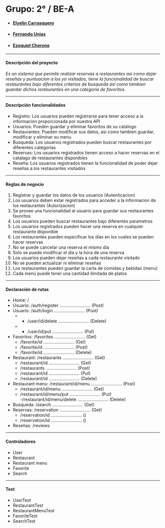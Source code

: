 # Grupo:   2°  /   BE-A

* ####  [Elyelin Carrasquero](https://github.com/elyelin)
* ####  [Fernando Unias](https://github.com/fernandounias)
* ####  [Ezequiel Cherone](https://github.com/echero)
 
---

#### Descripción del proyecto
 *Es un sistema que permite realizar reservas a restaurantes asi como dejar reseñas y puntuacion a los ya visitados, tiene la funcionalidad de buscar restaurantes bajo diferentes criterios de busqueda asi como tambien guardar dichos restaurantes en una categoria de favoritos.*
 
---

#### Descripción funcionalidades
- Registro: Los usuarios pueden registrarse para tener acceso a la informacion proporcionada por nuestra API
- Usuarios: Pueden guardar y eliminar favoritos de su catálogo
- Restaurantes: Pueden modificar sus datos, asi como tambien guardar, modificar y eliminar su menu
- Busqueda: Los usuarios registrados pueden buscar restaurantes por diferentes categorias
- Reservas: Los usuarios registrados tienen acceso a hacer reservas en el catalago de restaurantes disponibles
- Reseña: Los usuarios registrados tienen la funcionalidad de poder dejar reseñas a los restaurantes visitados

---

#### Reglas de negocio
1. Registrar y guardar los datos de los usuarios  (Autenticacion)
2. Los usuarios deben estar registrados para acceder a la informacion de los restaurantes (Autorizacion)
3. Se provee una funcionalidad al usuario para guardar sus restaurantes favoritos
4. Los usuarios pueden buscar restaurantes bajo diferentes parametros
5. Los usuarios registrados pueden hacer una reserva en cualquier restaurante disponible
6. Los restaurantes pueden especificar los días en los cuales se pueden hacer reservas 
7.  No se puede cancelar una reserva el mismo día
8. Solo se puede modificar el día y la hora de una reserva
9. Los usuarios pueden dejar reseñas a cada restaurante visitado
10. No se pueden actualizar ni eliminar reseñas
11. Los restaurantes pueden guardar la carta de comidas y bebidas (menu)
12. Cada menú puede tener una cantidad ilimitada de platos

---

#### Declaración de rutas
- Home: /
- Usuario: /auth/register  .........................  (Post)
- Usuario: /auth/login  .........................  (Post)
  *  - /user/id/delete  .........................  (Delete)
  *  - /user/id/put  .........................  (Put)
- Favoritos: /favorites  .........................  (Get)
    - /favorite/id  .........................  (Get)
    - /favorite/id  .........................  (Post)
    - /favorite/id  .........................  (Delete)
- Restaurant: /restaurants  .........................  (Get)
    - /restaurant/id  .........................  (Get)
    - /restaurants ......................... (Post)
    - /restaurant/id  .........................  (Put)
    - /restaurant/id  .........................  (Delete)
- Restaurant menu: /restaurant/id/menu  .........................  (Post)
    - /restaurant/id/menu  .........................  (Get)
    - /restaurant/id/menu/put  .........................  (Put)
    -/restaurant/id/menu/delete   .........................  (Delete)
- Busqueda: /search  .........................  (Get)
- Reservas: /reservation .........................  (Get)
    - /reservation/id .........................  ()
    - /reservation/id .........................  ()
- Reseñas: /reviews

---

#### Controladores 
- User
- Restaurant
- Restaurant menu
- Favorite
- Search

---

#### Test
- UserTest
- RestaurantTest
- RestaurantMenuTest
- FavoriteTest
- SearchTest